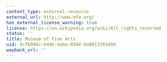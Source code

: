 ```yaml
---
content_type: external-resource
external_url: http://www.mfa.org/
has_external_license_warning: true
license: https://en.wikipedia.org/wiki/All_rights_reserved
status: ''
title: Museum of Fine Arts
uid: 9cfb946c-b44b-4ebe-8504-0a8013f85d9d
wayback_url: ''
---
```

